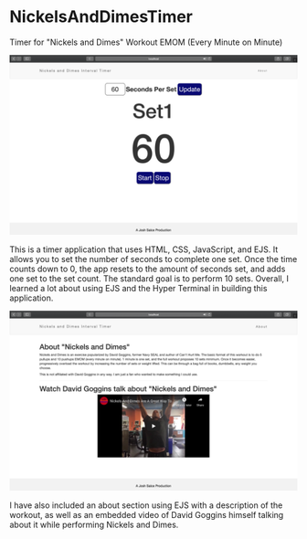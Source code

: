 # NickelsAndDimesTimer
Timer for "Nickels and Dimes" Workout EMOM (Every Minute on Minute)
 
![alt text](https://github.com/joshsalce/NickelsAndDimesTimer/blob/main/Home.png)

This is a timer application that uses HTML, CSS, JavaScript, and EJS. It allows you to set the number of seconds to complete one set. Once the time counts down to 0, the app resets to the amount of seconds set, and adds one set to the set count. The standard goal is to perform 10 sets. Overall, I learned a lot about using EJS and the Hyper Terminal in building this application.

![alt text](https://github.com/joshsalce/NickelsAndDimesTimer/blob/main/About.png)

I have also included an about section using EJS with a description of the workout, as well as an embedded video of David Goggins himself talking about it while performing Nickels and Dimes.
